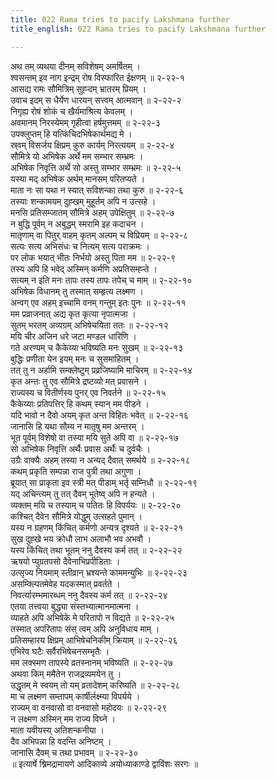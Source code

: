 ```yaml
---
title: 022 Rama tries to pacify Lakshmana further
title_english: 022 Rama tries to pacify Lakshmana further

---
```

अथ तम् व्यथया दीनम् सविशेषम् अमर्षितम् ।  
श्वसन्तम् इव नाग इन्द्रम् रोष विस्फारित ईक्षणम् ॥ २-२२-१  
आसद्य रामः सौमित्रिम् सुह्ऱ्दम् भ्रातरम् प्रियम् ।  
उवाच इदम् स धैर्येण धारयन् सत्त्वम् आत्मवान् ॥ २-२२-२  
निगृह्य रोषं शोकं च खैर्यमाश्रित्य केवलम् ।  
अवमानम् निरस्येमम् गृहीत्वा हर्षमुत्तमम् ॥ २-२२-३  
उपक्लुप्तम् हि यत्किंचिदभिषेकार्थमद्य मे ।  
स्र्वम् विसर्जय क्षिप्रम् कुरु कार्यम् निरत्ययम् ॥ २-२२-४  
सौमित्रे यो अभिषेक अर्थे मम सम्भार सम्भ्रमः ।  
अभिषेक निवृत्ति अर्थे सो अस्तु सम्भार सम्भ्रमः ॥ २-२२-५  
यस्या मद् अभिषेक अर्थम् मानसम् परितप्यते ।  
माता नः सा यथा न स्यात् सविशन्का तथा कुरु ॥ २-२२-६  
तस्याः शन्कामयम् दुह्खम् मुहूर्तम् अपि न उत्सहे ।  
मनसि प्रतिसम्जातम् सौमित्रे अहम् उपेक्षितुम् ॥ २-२२-७  
न बुद्धि पूर्वम् न अबुद्धम् स्मरामि इह कदाचन ।  
मातृणाम् वा पितुर् वाहम् कृतम् अल्पम् च विप्रियम् ॥ २-२२-८  
सत्यः सत्य अभिसंधः च नित्यम् सत्य पराक्रमः ।  
पर लोक भयात् भीतः निर्भयो अस्तु पिता मम ॥ २-२२-९  
तस्य अपि हि भवेद् अस्मिन् कर्मणि अप्रतिसम्ह्ऱ्ते ।  
सत्यम् न इति मनः तापः तस्य तापः तपेच् च माम् ॥ २-२२-१०  
अभिषेक विधानम् तु तस्मात् सम्हृत्य लक्ष्मण ।  
अन्वग् एव अहम् इच्चामि वनम् गन्तुम् इतः पुनः ॥ २-२२-११  
मम प्रव्राजनात् अद्य कृत कृत्या नृपात्मजा ।  
सुतम् भरतम् अव्यग्रम् अभिषेचयिता ततः ॥ २-२२-१२  
मयि चीर अजिन धरे जटा मण्डल धारिणि ।  
गते अरण्यम् च कैकेय्या भविष्यति मनः सुखम् ॥ २-२२-१३  
बुद्धिः प्रणीता येन इयम् मनः च सुसमाहितम् ।  
तत् तु न अर्हामि सम्क्लेष्टुम् प्रव्रजिष्यामि माचिरम् ॥ २-२२-१४  
कृत अन्तः तु एव सौमित्रे द्रष्टव्यो मत् प्रवासने ।  
राज्यस्य च वितीर्णस्य पुनर् एव निवर्तने ॥ २-२२-१५  
कैकेय्याः प्रतिपत्तिर् हि कथम् स्यान् मम पीडने ।  
यदि भावो न दैवो अयम् कृत अन्त विहितः भवेत् ॥ २-२२-१६  
जानासि हि यथा सौम्य न मातृषु मम अन्तरम् ।  
भूत पूर्वम् विशेषो वा तस्या मयि सुते अपि वा ॥ २-२२-१७  
सो अभिषेक निवृत्ति अर्थैः प्रवास अर्थैः च दुर्वचैः ।  
उग्रैः वाक्यैः अहम् तस्या न अन्यद् दैवात् समर्थये ॥ २-२२-१८  
कथम् प्रकृति सम्पन्ना राज पुत्री तथा अगुणा ।  
ब्रूयात् सा प्राकृता इव स्त्री मत् पीडाम् भर्तृ सम्निधौ ॥ २-२२-१९  
यद् अचिन्त्यम् तु तत् दैवम् भूतेष्व् अपि न हन्यते ।  
व्यक्तम् मयि च तस्याम् च पतितः हि विपर्ययः ॥ २-२२-२०  
कश्चित् दैवेन सौमित्रे योद्धुम् उत्सहते पुमान् ।  
यस्य न ग्रहणम् किंचित् कर्मणो अन्यत्र दृश्यते ॥ २-२२-२१  
सुख दुह्खे भय क्रोधौ लाभ अलाभौ भव अभवौ ।  
यस्य किंचित् तथा भूतम् ननु दैवस्य कर्म तत् ॥ २-२२-२२  
ऋषयो प्युग्रतपसो दैवेनाभिप्रपीडिताः ।  
उत्सृज्य नियमाम् स्तीव्रान् भ्रश्यन्ते काममन्युभिः ॥ २-२२-२३  
असम्क्ल्पितमेवेह यदकस्मात् प्रवर्तते ।  
निवर्त्यारम्भमारब्धम् ननु दैवस्य कर्म तत् ॥ २-२२-२४  
एतया तत्त्वया बुद्ध्या संस्तभ्यात्मानमात्मना ।  
व्याहते अपि अभिषेके मे परितापो न विद्यते ॥ २-२२-२५  
तस्मात् अपरितापः संस् त्वम् अपि अनुविधाय माम् ।  
प्रतिसम्हारय क्षिप्रम् आभिषेचनिकीम् क्रियाम् ॥ २-२२-२६  
एभिरेव घटैः सर्वैरभिषेचनसम्भृतैः ।  
मम लक्स्मण तापस्ये व्रतस्नानम् भविष्यति ॥ २-२२-२७  
अथवा किम् ममैतेन राजद्रव्यमयेन तु ।  
उद्धृतम् मे स्वयम् तो यम् व्रतादेशम् करिष्यति ॥ २-२२-२८  
मा च लक्ष्मण सम्तापम् कार्षीर्लक्ष्म्या विपर्यये ।  
राज्यम् वा वनवासो वा वनवासो महोदयः ॥ २-२२-२९  
न लक्ष्मण अस्मिन् मम राज्य विघ्ने ।  
माता यवीयस्य् अतिशन्कनीया ।  
दैव अभिपन्ना हि वदन्ति अनिष्टम् ।  
जानासि दैवम् च तथा प्रभावम् ॥ २-२२-३०  
॥ इत्यार्षे श्र्रिमद्रामायणे आदिकाव्ये अयोध्याकाण्डे द्वाविंशः सरगः ॥